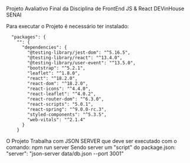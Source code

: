 Projeto Avaliativo Final da Disciplina de FrontEnd JS &amp; React DEVinHouse SENAI

Para executar o Projeto é necessário ter instalado:
```
  "packages": {
    "": {
      "dependencies": {
        "@testing-library/jest-dom": "^5.16.5",
        "@testing-library/react": "^13.4.0",
        "@testing-library/user-event": "^13.5.0",
        "bootstrap": "^5.2.1",
        "leaflet": "^1.8.0",
        "react": "^18.2.0",
        "react-dom": "^18.2.0",
        "react-icons": "^4.4.0",
        "react-leaflet": "^4.0.2",
        "react-router-dom": "^6.3.0",
        "react-scripts": "5.0.1",
        "react-spring": "^9.0.0-rc.3",
        "styled-components": "^5.3.5",
        "web-vitals": "^2.1.4"
      }
    }
```
    
O Projeto Trabalha com JSON SERVER que deve ser executado com o comando:
npm run server
Sendo server um "script" do package.json:
"server": "json-server data/db.json --port 3001"

